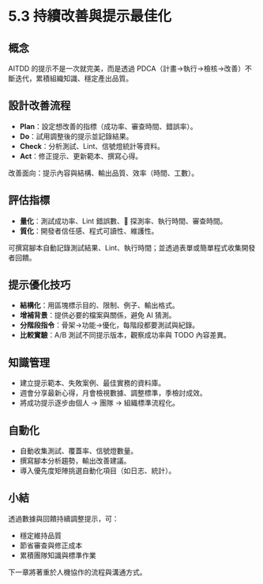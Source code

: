 # 5.3 持續改善與提示最佳化

## 概念

AITDD 的提示不是一次就完美，而是透過 PDCA（計畫→執行→檢核→改善）不斷迭代，累積組織知識、穩定產出品質。

## 設計改善流程

- **Plan**：設定想改善的指標（成功率、審查時間、錯誤率）。  
- **Do**：試用調整後的提示並記錄結果。  
- **Check**：分析測試、Lint、信號燈統計等資料。  
- **Act**：修正提示、更新範本、撰寫心得。

改善面向：提示內容與結構、輸出品質、效率（時間、工數）。

## 評估指標

- **量化**：測試成功率、Lint 錯誤數、🔴 探測率、執行時間、審查時間。  
- **質化**：開發者信任感、程式可讀性、維護性。

可撰寫腳本自動記錄測試結果、Lint、執行時間；並透過表單或簡單程式收集開發者回饋。

## 提示優化技巧

- **結構化**：用區塊標示目的、限制、例子、輸出格式。  
- **增補背景**：提供必要的檔案與關係，避免 AI 猜測。  
- **分階段指令**：骨架→功能→優化，每階段都要測試與紀錄。  
- **比較實驗**：A/B 測試不同提示版本，觀察成功率與 TODO 內容差異。

## 知識管理

- 建立提示範本、失敗案例、最佳實務的資料庫。  
- 週會分享最新心得，月會檢視數據、調整標準，季檢討成效。  
- 將成功提示逐步由個人 → 團隊 → 組織標準流程化。

## 自動化

- 自動收集測試、覆蓋率、信號燈數量。  
- 撰寫腳本分析趨勢，輸出改善建議。  
- 導入優先度矩陣挑選自動化項目（如日志、統計）。

## 小結

透過數據與回饋持續調整提示，可：
- 穩定維持品質  
- 節省審查與修正成本  
- 累積團隊知識與標準作業

下一章將著重於人機協作的流程與溝通方式。
